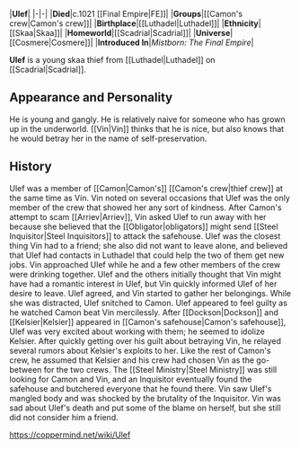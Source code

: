 |**Ulef**|
|-|-|
|**Died**|c.1021 [[Final Empire\|FE]]|
|**Groups**|[[Camon's crew\|Camon's crew]]|
|**Birthplace**|[[Luthadel\|Luthadel]]|
|**Ethnicity**|[[Skaa\|Skaa]]|
|**Homeworld**|[[Scadrial\|Scadrial]]|
|**Universe**|[[Cosmere\|Cosmere]]|
|**Introduced In**|*Mistborn: The Final Empire*|

**Ulef** is a young skaa thief from [[Luthadel\|Luthadel]] on [[Scadrial\|Scadrial]].

## Appearance and Personality
He is young and gangly. He is relatively naive for someone who has grown up in the underworld. [[Vin\|Vin]] thinks that he is nice, but also knows that he would betray her in the name of self-preservation.

## History
Ulef was a member of [[Camon\|Camon's]] [[Camon's crew\|thief crew]] at the same time as Vin. Vin noted on several occasions that Ulef was the only member of the crew that showed her any sort of kindness.
After Camon's attempt to scam [[Arriev\|Arriev]], Vin asked Ulef to run away with her because she believed that the [[Obligator\|obligators]] might send [[Steel Inquisitor\|Steel Inquisitors]] to attack the safehouse. Ulef was the closest thing Vin had to a friend; she also did not want to leave alone, and believed that Ulef had contacts in Luthadel that could help the two of them get new jobs. Vin approached Ulef while he and a few other members of the crew were drinking together. Ulef and the others initially thought that Vin might have had a romantic interest in Ulef, but Vin quickly informed Ulef of her desire to leave. Ulef agreed, and Vin started to gather her belongings. While she was distracted, Ulef snitched to Camon. Ulef appeared to feel guilty as he watched Camon beat Vin mercilessly.
After [[Dockson\|Dockson]] and [[Kelsier\|Kelsier]] appeared in [[Camon's safehouse\|Camon's safehouse]], Ulef was very excited about working with them; he seemed to idolize Kelsier. After quickly getting over his guilt about betraying Vin, he relayed several rumors about Kelsier's exploits to her. Like the rest of Camon's crew, he assumed that Kelsier and his crew had chosen Vin as the go-between for the two crews.
The [[Steel Ministry\|Steel Ministry]] was still looking for Camon and Vin, and an Inquisitor eventually found the safehouse and butchered everyone that he found there. Vin saw Ulef's mangled body and was shocked by the brutality of the Inquisitor. Vin was sad about Ulef's death and put some of the blame on herself, but she still did not consider him a friend.



https://coppermind.net/wiki/Ulef